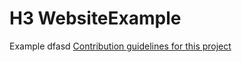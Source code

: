 # H3 WebsiteExample
Example
dfasd
[Contribution guidelines for this project](https://github.com/KyleDeLongRR/WebsiteExample/blob/4a160291c31e4e66425c34ac2f85e51f43c2c158/Images/about.md)
